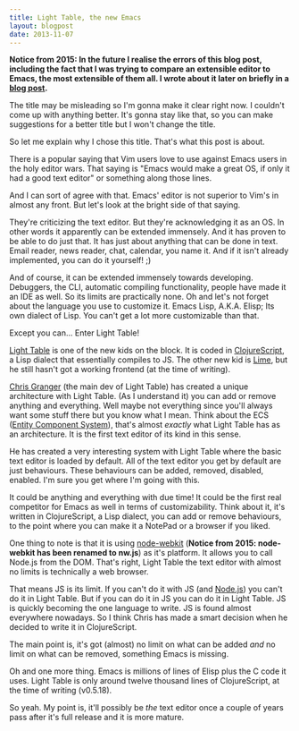 ```yaml
---
title: Light Table, the new Emacs
layout: blogpost
date: 2013-11-07
---
```


**Notice from 2015: In the future I realise the errors of this blog post,
including the fact that I was trying to compare an extensible editor to Emacs,
the most extensible of them all.  I wrote about it later on briefly in a
[blog post][awwe].**

[awwe]: http://blog.greduan.com/2014-08-08-awwe.html

The title may be misleading so I'm gonna make it clear right now.  I couldn't
come up with anything better.  It's gonna stay like that, so you can make
suggestions for a better title but I won't change the title.

So let me explain why I chose this title.  That's what this post is about.

There is a popular saying that Vim users love to use against Emacs users in the
holy editor wars.  That saying is "Emacs would make a great OS, if only it had
a good text editor" or something along those lines.

And I can sort of agree with that.  Emacs' editor is not superior to Vim's in
almost any front.  But let's look at the bright side of that saying.

They're criticizing the text editor.  But they're acknowledging it as an OS.  In
other words it apparently can be extended immensely.  And it has proven to be
able to do just that.  It has just about anything that can be done in text.
Email reader, news reader, chat, calendar, you name it.  And if it isn't already
implemented, you can do it yourself! ;)

And of course, it can be extended immensely towards developing.  Debuggers, the
CLI, automatic compiling functionality, people have made it an IDE as well.  So
its limits are practically none.  Oh and let's not forget about the language you
use to customize it.  Emacs Lisp, A.K.A. Elisp; Its own dialect of Lisp.  You
can't get a lot more customizable than that.

Except you can... Enter Light Table!

[Light Table][lt] is one of the new kids on the block.  It is coded in
[ClojureScript][clj], a Lisp dialect that essentially compiles to JS.  The other
new kid is [Lime][li], but he still hasn't got a working frontend (at the time
of writing).

[lt]: http://lighttable.com/
[clj]: https://github.com/clojure/clojurescript
[li]: https://github.com/limetext/lime

[Chris Granger][cg] (the main dev of Light Table) has created a unique
architecture with Light Table.  (As I understand it) you can add or remove
anything and everything.  Well maybe not everything since you'll always want
some stuff there but you know what I mean.  Think about the ECS
([Entity Component System][ecs]), that's almost *exactly* what Light Table has
as an architecture.  It is the first text editor of its kind in this sense.

[cg]: http://www.chris-granger.com/
[ecs]: http://en.wikipedia.org/wiki/Entity_component_system

He has created a very interesting system with Light Table where the basic text
editor is loaded by default.  All of the text editor you get by default are just
behaviours.  These behaviours can be added, removed, disabled, enabled.  I'm
sure you get where I'm going with this.

It could be anything and everything with due time!  It could be the first real
competitor for Emacs as well in terms of customizability.  Think about it, it's
written in ClojureScript, a Lisp dialect, you can add or remove behaviours, to
the point where you can make it a NotePad or a browser if you liked.

One thing to note is that it is using [node-webkit][nw] (**Notice from 2015:
node-webkit has been renamed to nw.js**) as it's platform.  It allows you to
call Node.js from the DOM.  That's right, Light Table the text editor with
almost no limits is technically a web browser.

[nw]: http://nwjs.io/

That means JS is its limit.  If you can't do it with JS (and [Node.js][n]) you
can't do it in Light Table.  But if you can do it in JS you can do it in Light
Table.  JS is quickly becoming the one language to write.  JS is found almost
everywhere nowadays.  So I think Chris has made a smart decision when he decided
to write it in ClojureScript.

[n]: http://nodejs.org/

The main point is, it's got (almost) no limit on what can be added *and* no
limit on what can be removed, something Emacs is missing.

Oh and one more thing.  Emacs is millions of lines of Elisp plus the C code it
uses.  Light Table is only around twelve thousand lines of ClojureScript, at the
time of writing (v0.5.18).

So yeah.  My point is, it'll possibly be *the* text editor once a couple of
years pass after it's full release and it is more mature.
